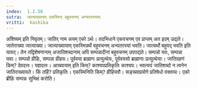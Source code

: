 ```yaml
---
index:  1.2.58
sutra:  जात्याख्यायम् एकस्मिन् बहुवचनम् अन्यतरस्याम्
vritti:  kashika 
---
```


अशिष्यम् इति निवृतम्। जातिर् नाम अयम् एको ऽर्थः। तदभिधाने एकवचनम् एव प्राप्तम् अत इदम् उद्यते। जातेराख्या जात्याख्या। जात्याख्यायाम् एकस्मिन्नर्थे वहुवचनम् अन्यतरस्यां भवति। जात्यर्थो बहुवद् भवति इति यावत्। तेन तद्विशेषणानाम् अजातिशब्दानाम् अपि सम्पन्नादीनां बहुवचनम् उपपद्यते। सम्पन्नो यवः, सम्पन्ना यवाः। सम्पन्नो व्रीहिः, सम्पन्ना व्रीहयः। पूर्ववया ब्राह्मणः प्रत्युत्थेयः, पूर्ववयसो ब्राह्मणाः प्रत्युत्थेयाः। जातिग्रहणं किम्? देवदत्तः। यज्ञदत्तः। आख्यायाम् इति किम्? काश्यपप्रतिकृतिः काश्यपः। भवत्ययं जातिशब्दो न त्वनेन जातिराख्यायते। किं तर्हि? प्रतिकृतिः। एकस्मिनिति किम्? व्रीहियवौ। सङ्ख्याप्रयोगे प्रतिषेधो वक्तव्यः। एको ब्रीहिः सम्पन्नः सुभिक्षं करोति।

